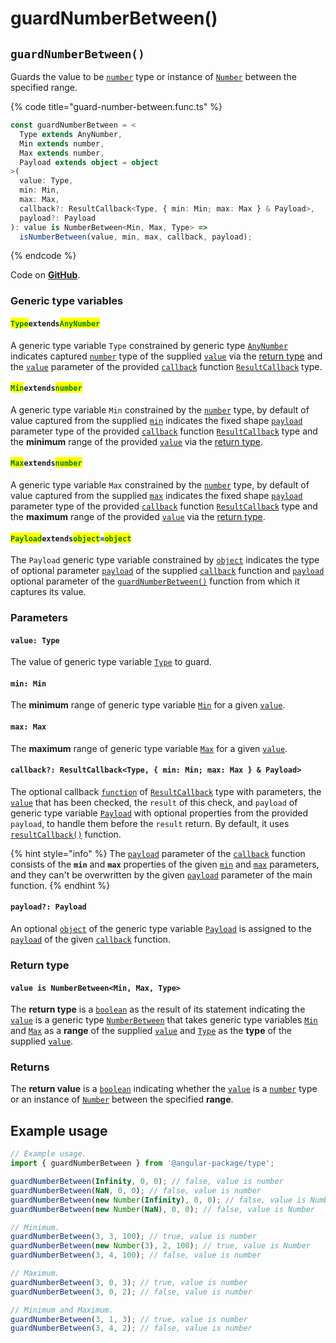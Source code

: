 # guardNumberBetween()

## `guardNumberBetween()`

Guards the value to be [`number`](https://developer.mozilla.org/en-US/docs/Web/JavaScript/Reference/Global\_Objects/Number) type or instance of [`Number`](https://developer.mozilla.org/en-US/docs/Web/JavaScript/Reference/Global\_Objects/Number) between the specified range.

{% code title="guard-number-between.func.ts" %}
```typescript
const guardNumberBetween = <
  Type extends AnyNumber,
  Min extends number,
  Max extends number,
  Payload extends object = object
>(
  value: Type,
  min: Min,
  max: Max,
  callback?: ResultCallback<Type, { min: Min; max: Max } & Payload>,
  payload?: Payload
): value is NumberBetween<Min, Max, Type> =>
  isNumberBetween(value, min, max, callback, payload);
```
{% endcode %}

Code on [**GitHub**](https://github.com/angular-package/type/blob/5.0.x/src/guard/lib/guard-number-between.func.ts).

### Generic type variables

#### <mark style="color:green;">**`Type`**</mark>**`extends`**<mark style="color:green;">**`AnyNumber`**</mark>

A generic type variable `Type` constrained by generic type [`AnyNumber`](../types/anynumber.md) indicates captured [`number`](https://www.typescriptlang.org/docs/handbook/basic-types.html#number) type of the supplied [`value`](guardnumberbetween.md#value-type) via the [return type](guardnumberbetween.md#return-type) and the [`value`](../types/resultcallback.md#value-value) parameter of the provided [`callback`](guardnumberbetween.md#callback-resultcallback-less-than-type-min-min-max-max-and-payload-greater-than) function [`ResultCallback`](../types/resultcallback.md) type.

#### <mark style="color:green;">**`Min`**</mark>**`extends`**<mark style="color:green;">**`number`**</mark>

A generic type variable `Min` constrained by the [`number`](https://www.typescriptlang.org/docs/handbook/basic-types.html#number) type, by default of value captured from the supplied [`min`](guardnumberbetween.md#min-min) indicates the fixed shape [`payload`](../types/resultcallback.md#payload-payload) parameter type of the provided [`callback`](guardnumberbetween.md#callback-resultcallback-less-than-type-min-min-max-max-and-payload-greater-than) function [`ResultCallback`](../types/resultcallback.md) type and the **minimum** range of the provided [`value`](guardnumberbetween.md#value-type) via the [return type](guardnumberbetween.md#return-type).

#### <mark style="color:green;">**`Max`**</mark>**`extends`**<mark style="color:green;">**`number`**</mark>

A generic type variable `Max` constrained by the [`number`](https://www.typescriptlang.org/docs/handbook/basic-types.html#number) type, by default of value captured from the supplied [`max`](guardnumberbetween.md#max-max) indicates the fixed shape [`payload`](../types/resultcallback.md#payload-payload) parameter type of the provided [`callback`](guardnumberbetween.md#callback-resultcallback-less-than-type-min-min-max-max-and-payload-greater-than) function [`ResultCallback`](../types/resultcallback.md) type and the **maximum** range of the provided [`value`](guardnumberbetween.md#value-type) via the [return type](guardnumberbetween.md#return-type).

#### <mark style="color:green;">**`Payload`**</mark>**`extends`**<mark style="color:green;">**`object`**</mark>**`=`**<mark style="color:green;">**`object`**</mark>

The `Payload` generic type variable constrained by [`object`](https://www.typescriptlang.org/docs/handbook/basic-types.html#object) indicates the type of optional parameter [`payload`](../types/resultcallback.md#payload-payload) of the supplied [`callback`](guardnumberbetween.md#callback-resultcallback-less-than-type-min-min-max-max-and-payload-greater-than) function and [`payload`](guardnumberbetween.md#payload-payload) optional parameter of the [`guardNumberBetween()`](guardnumberbetween.md#guardnumberbetween) function from which it captures its value.

### Parameters

#### `value: Type`

The value of generic type variable [`Type`](guardnumberbetween.md#typeextendsanynumber) to guard.

#### `min: Min`

The **minimum** range of generic type variable [`Min`](guardnumberbetween.md#minextendsnumber) for a given [`value`](guardnumberbetween.md#value-type).

#### `max: Max`

The **maximum** range of generic type variable [`Max`](guardnumberbetween.md#maxextendsnumber) for a given [`value`](guardnumberbetween.md#value-type).

#### `callback?: ResultCallback<Type, { min: Min; max: Max } & Payload>`

The optional callback [`function`](https://developer.mozilla.org/en-US/docs/Web/JavaScript/Guide/Functions) of [`ResultCallback`](../types/resultcallback.md) type with parameters, the [`value`](guardnumberbetween.md#value-type) that has been checked, the `result` of this check, and `payload` of generic type variable [`Payload`](guardnumberbetween.md#payloadextendsobject-object) with optional properties from the provided `payload`, to handle them before the `result` return. By default, it uses [`resultCallback()`](../helper/resultcallback.md) function.

{% hint style="info" %}
The [`payload`](../types/resultcallback.md#payload-payload) parameter of the [`callback`](guardnumberbetween.md#callback-resultcallback-less-than-type-min-min-max-max-and-payload-greater-than) function consists of the **`min`** and **`max`** properties of the given [`min`](guardnumberbetween.md#min-min) and [`max`](guardnumberbetween.md#max-max) parameters, and they can't be overwritten by the given [`payload`](guardnumberbetween.md#payload-payload) parameter of the main function.
{% endhint %}

#### `payload?: Payload`

An optional [`object`](https://developer.mozilla.org/en-US/docs/Web/JavaScript/Reference/Global\_Objects/Object) of the generic type variable [`Payload`](guardnumberbetween.md#payloadextendsobject-object) is assigned to the [`payload`](../types/resultcallback.md#payload-payload) of the given [`callback`](guardnumberbetween.md#callback-resultcallback-less-than-type-min-min-max-max-and-payload-greater-than) function.

### Return type

#### `value is NumberBetween<Min, Max, Type>`

The **return type** is a [`boolean`](https://www.typescriptlang.org/docs/handbook/basic-types.html#boolean) as the result of its statement indicating the [`value`](guardnumberbetween.md#value-type) is a generic type [`NumberBetween`](../types/numberbetween.md) that takes generic type variables [`Min`](guardnumberbetween.md#minextendsnumber) and [`Max`](guardnumberbetween.md#maxextendsnumber) as a **range** of the supplied [`value`](guardnumberbetween.md#value-type) and [`Type`](guardnumberbetween.md#typeextendsanynumber) as the **type** of the supplied [`value`](guardnumberbetween.md#value-type).

### Returns

The **return value** is a [`boolean`](https://developer.mozilla.org/en-US/docs/Web/JavaScript/Reference/Global\_Objects/Boolean) indicating whether the [`value`](guardnumberbetween.md#value-type) is a [`number`](https://developer.mozilla.org/en-US/docs/Web/JavaScript/Reference/Global\_Objects/Number) type or an instance of [`Number`](https://developer.mozilla.org/en-US/docs/Web/JavaScript/Reference/Global\_Objects/Number) between the specified **range**.

## Example usage

```typescript
// Example usage.
import { guardNumberBetween } from '@angular-package/type';

guardNumberBetween(Infinity, 0, 0); // false, value is number
guardNumberBetween(NaN, 0, 0); // false, value is number
guardNumberBetween(new Number(Infinity), 0, 0); // false, value is Number
guardNumberBetween(new Number(NaN), 0, 0); // false, value is Number

// Minimum.
guardNumberBetween(3, 3, 100); // true, value is number
guardNumberBetween(new Number(3), 2, 100); // true, value is Number
guardNumberBetween(3, 4, 100); // false, value is number

// Maximum.
guardNumberBetween(3, 0, 3); // true, value is number
guardNumberBetween(3, 0, 2); // false, value is number

// Minimum and Maximum.
guardNumberBetween(3, 1, 3); // true, value is number
guardNumberBetween(3, 4, 2); // false, value is number
```
